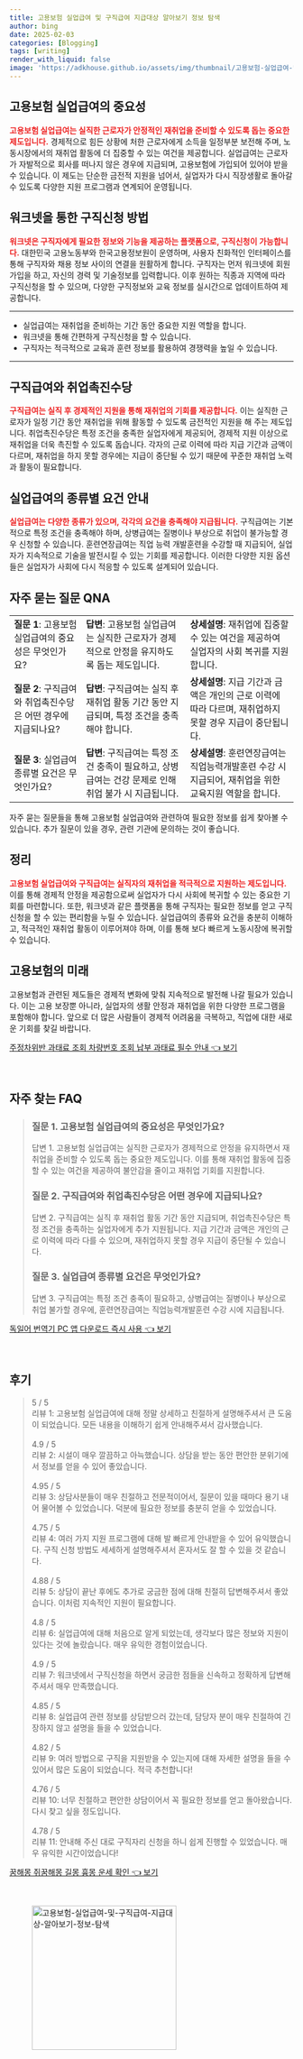 ```yaml
---
title: 고용보험 실업급여 및 구직급여 지급대상 알아보기 정보 탐색
author: bing
date: 2025-02-03
categories: [Blogging]
tags: [writing]
render_with_liquid: false
image: 'https://adkhouse.github.io/assets/img/thumbnail/고용보험-실업급여-및-구직급여-지급대상-알아보기-정보-탐색.webp'
---
```



<h2 id='고용보험 실업급여의 중요성'>고용보험 실업급여의 중요성</h2>

<p><b><span style="color: #ee2323;">고용보험 실업급여는 실직한 근로자가 안정적인 재취업을 준비할 수 있도록 돕는 중요한 제도입니다.</span></b> 경제적으로 힘든 상황에 처한 근로자에게 소득을 일정부분 보전해 주며, 노동시장에서의 재취업 활동에 더 집중할 수 있는 여건을 제공합니다. 실업급여는 근로자가 자발적으로 회사를 떠나지 않은 경우에 지급되며, 고용보험에 가입되어 있어야 받을 수 있습니다. 이 제도는 단순한 금전적 지원을 넘어서, 실업자가 다시 직장생활로 돌아갈 수 있도록 다양한 지원 프로그램과 연계되어 운영됩니다.</p>

<h2 id='워크넷을 통한 구직신청 방법'>워크넷을 통한 구직신청 방법</h2>

<p><b><span style="color: #ee2323;">워크넷은 구직자에게 필요한 정보와 기능을 제공하는 플랫폼으로, 구직신청이 가능합니다.</span></b> 대한민국 고용노동부와 한국고용정보원이 운영하며, 사용자 친화적인 인터페이스를 통해 구직자와 채용 정보 사이의 연결을 원활하게 합니다. 구직자는 먼저 워크넷에 회원가입을 하고, 자신의 경력 및 기술정보를 입력합니다. 이후 원하는 직종과 지역에 따라 구직신청을 할 수 있으며, 다양한 구직정보와 교육 정보를 실시간으로 업데이트하여 제공합니다.</p>

<hr />

<ul>
    <li>실업급여는 재취업을 준비하는 기간 동안 중요한 지원 역할을 합니다.</li>
    <li>워크넷을 통해 간편하게 구직신청을 할 수 있습니다.</li>
    <li>구직자는 적극적으로 교육과 훈련 정보를 활용하여 경쟁력을 높일 수 있습니다.</li>
</ul>

<hr />

<h2 id='구직급여와 취업촉진수당'>구직급여와 취업촉진수당</h2>

<p><b><span style="color: #ee2323;">구직급여는 실직 후 경제적인 지원을 통해 재취업의 기회를 제공합니다.</span></b> 이는 실직한 근로자가 일정 기간 동안 재취업을 위해 활동할 수 있도록 금전적인 지원을 해 주는 제도입니다. 취업촉진수당은 특정 조건을 충족한 실업자에게 제공되어, 경제적 지원 이상으로 재취업을 더욱 촉진할 수 있도록 돕습니다. 각자의 근로 이력에 따라 지급 기간과 금액이 다르며, 재취업을 하지 못할 경우에는 지급이 중단될 수 있기 때문에 꾸준한 재취업 노력과 활동이 필요합니다.</p>

<h2 id='실업급여의 종류별 요건 안내'>실업급여의 종류별 요건 안내</h2>

<p><b><span style="color: #ee2323;">실업급여는 다양한 종류가 있으며, 각각의 요건을 충족해야 지급됩니다.</span></b> 구직급여는 기본적으로 특정 조건을 충족해야 하며, 상병급여는 질병이나 부상으로 취업이 불가능할 경우 신청할 수 있습니다. 훈련연장급여는 직업 능력 개발훈련을 수강할 때 지급되어, 실업자가 지속적으로 기술을 발전시킬 수 있는 기회를 제공합니다. 이러한 다양한 지원 옵션들은 실업자가 사회에 다시 적응할 수 있도록 설계되어 있습니다.</p>

<h2 id='자주 묻는 질문 QNA'>자주 묻는 질문 QNA</h2>

<table>
    <tr>
        <td><b>질문 1</b>: 고용보험 실업급여의 중요성은 무엇인가요?</td>
        <td><b>답변</b>: 고용보험 실업급여는 실직한 근로자가 경제적으로 안정을 유지하도록 돕는 제도입니다.</td>
        <td><b>상세설명</b>: 재취업에 집중할 수 있는 여건을 제공하여 실업자의 사회 복귀를 지원합니다.</td>
    </tr>
    <tr>
        <td><b>질문 2</b>: 구직급여와 취업촉진수당은 어떤 경우에 지급되나요?</td>
        <td><b>답변</b>: 구직급여는 실직 후 재취업 활동 기간 동안 지급되며, 특정 조건을 충족해야 합니다.</td>
        <td><b>상세설명</b>: 지급 기간과 금액은 개인의 근로 이력에 따라 다르며, 재취업하지 못할 경우 지급이 중단됩니다.</td>
    </tr>
    <tr>
        <td><b>질문 3</b>: 실업급여 종류별 요건은 무엇인가요?</td>
        <td><b>답변</b>: 구직급여는 특정 조건 충족이 필요하고, 상병급여는 건강 문제로 인해 취업 불가 시 지급됩니다.</td>
        <td><b>상세설명</b>: 훈련연장급여는 직업능력개발훈련 수강 시 지급되어, 재취업을 위한 교육지원 역할을 합니다.</td>
    </tr>
</table>

<p>자주 묻는 질문들을 통해 고용보험 실업급여와 관련하여 필요한 정보를 쉽게 찾아볼 수 있습니다. 추가 질문이 있을 경우, 관련 기관에 문의하는 것이 좋습니다.</p>

<h2 id='정리'>정리</h2>

<p><b><span style="color: #ee2323;">고용보험 실업급여와 구직급여는 실직자의 재취업을 적극적으로 지원하는 제도입니다.</span></b> 이를 통해 경제적 안정을 제공함으로써 실업자가 다시 사회에 복귀할 수 있는 중요한 기회를 마련합니다. 또한, 워크넷과 같은 플랫폼을 통해 구직자는 필요한 정보를 얻고 구직신청을 할 수 있는 편리함을 누릴 수 있습니다. 실업급여의 종류와 요건을 충분히 이해하고, 적극적인 재취업 활동이 이루어져야 하며, 이를 통해 보다 빠르게 노동시장에 복귀할 수 있습니다.</p>

<h2 id='고용보험의 미래'>고용보험의 미래</h2>

<p>고용보험과 관련된 제도들은 경제적 변화에 맞춰 지속적으로 발전해 나갈 필요가 있습니다. 이는 고용 보장뿐 아니라, 실업자의 생활 안정과 재취업을 위한 다양한 프로그램을 포함해야 합니다. 앞으로 더 많은 사람들이 경제적 어려움을 극복하고, 직업에 대한 새로운 기회를 찾길 바랍니다.</p>


<p><a class="click-button" title="주정차위반 과태료 조회 차량번호 조회 납부 과태료 필수 안내" href="https://adkhouse.github.io/posts/%EC%A3%BC%EC%A0%95%EC%B0%A8%EC%9C%84%EB%B0%98-%EA%B3%BC%ED%83%9C%EB%A3%8C-%EC%A1%B0%ED%9A%8C-%EC%B0%A8%EB%9F%89%EB%B2%88%ED%98%B8-%EC%A1%B0%ED%9A%8C-%EB%82%A9%EB%B6%80-%EA%B3%BC%ED%83%9C%EB%A3%8C-%ED%95%84%EC%88%98-%EC%95%88%EB%82%B4/" rel="dofollow">주정차위반 과태료 조회 차량번호 조회 납부 과태료 필수 안내 👈 보기</a></p><br>
<h2 id='자주_찾는_FAQ'>자주 찾는 FAQ</h2>
<div itemscope="" itemtype="https://schema.org/FAQPage"> 
<blockquote> 
<div itemscope="" itemprop="mainEntity" itemtype="https://schema.org/Question"> 
<h3 itemprop="name">질문 1. 고용보험 실업급여의 중요성은 무엇인가요?</h3> 
<div itemscope="" itemprop="acceptedAnswer" itemtype="https://schema.org/Answer"> 
<span itemprop="text"> 
<p>답변 1. 고용보험 실업급여는 실직한 근로자가 경제적으로 안정을 유지하면서 재취업을 준비할 수 있도록 돕는 중요한 제도입니다. 이를 통해 재취업 활동에 집중할 수 있는 여건을 제공하여 불안감을 줄이고 재취업 기회를 지원합니다.</p> 
</span> 
</div> 
</div> 
<div itemscope="" itemprop="mainEntity" itemtype="https://schema.org/Question"> 
<h3 itemprop="name">질문 2. 구직급여와 취업촉진수당은 어떤 경우에 지급되나요?</h3> 
<div itemscope="" itemprop="acceptedAnswer" itemtype="https://schema.org/Answer"> 
<span itemprop="text"> 
<p>답변 2. 구직급여는 실직 후 재취업 활동 기간 동안 지급되며, 취업촉진수당은 특정 조건을 충족하는 실업자에게 추가 지원됩니다. 지급 기간과 금액은 개인의 근로 이력에 따라 다를 수 있으며, 재취업하지 못할 경우 지급이 중단될 수 있습니다.</p> 
</span> 
</div> 
</div> 
<div itemscope="" itemprop="mainEntity" itemtype="https://schema.org/Question"> 
<h3 itemprop="name">질문 3. 실업급여 종류별 요건은 무엇인가요?</h3> 
<div itemscope="" itemprop="acceptedAnswer" itemtype="https://schema.org/Answer"> 
<span itemprop="text"> 
<p>답변 3. 구직급여는 특정 조건 충족이 필요하고, 상병급여는 질병이나 부상으로 취업 불가할 경우에, 훈련연장급여는 직업능력개발훈련 수강 시에 지급됩니다.</p> 
</span> 
</div> 
</div> 
</blockquote> 
</div>
<p><a class="click-button" title="독일어 번역기 PC 앱 다운로드 즉시 사용" href="https://adkhouse.github.io/posts/%EB%8F%85%EC%9D%BC%EC%96%B4-%EB%B2%88%EC%97%AD%EA%B8%B0-PC-%EC%95%B1-%EB%8B%A4%EC%9A%B4%EB%A1%9C%EB%93%9C-%EC%A6%89%EC%8B%9C-%EC%82%AC%EC%9A%A9/" rel="dofollow">독일어 번역기 PC 앱 다운로드 즉시 사용 👈 보기</a></p><br>
<h2 id='후기'>후기</h2>
<div itemscope itemtype="https://schema.org/Product">
  <blockquote>
  <div itemprop="review" itemscope itemtype="https://schema.org/Review">
      <div itemprop="reviewRating" itemscope itemtype="https://schema.org/Rating"> <span itemprop="ratingValue">5</span> / <span itemprop="bestRating">5</span> </div>
      <span itemprop="reviewBody">리뷰 1: 고용보험 실업급여에 대해 정말 상세하고 친절하게 설명해주셔서 큰 도움이 되었습니다. 모든 내용을 이해하기 쉽게 안내해주셔서 감사했습니다.</span>
  </div>
  <br>
  <div itemprop="review" itemscope itemtype="https://schema.org/Review">
      <div itemprop="reviewRating" itemscope itemtype="https://schema.org/Rating"> <span itemprop="ratingValue">4.9</span> / <span itemprop="bestRating">5</span> </div>
      <span itemprop="reviewBody">리뷰 2: 시설이 매우 깔끔하고 아늑했습니다. 상담을 받는 동안 편안한 분위기에서 정보를 얻을 수 있어 좋았습니다.</span>
  </div>
  <br>
  <div itemprop="review" itemscope itemtype="https://schema.org/Review">
      <div itemprop="reviewRating" itemscope itemtype="https://schema.org/Rating"> <span itemprop="ratingValue">4.95</span> / <span itemprop="bestRating">5</span> </div>
      <span itemprop="reviewBody">리뷰 3: 상담사분들이 매우 친절하고 전문적이어서, 질문이 있을 때마다 용기 내어 물어볼 수 있었습니다. 덕분에 필요한 정보를 충분히 얻을 수 있었습니다.</span>
  </div>
  <br>
  <div itemprop="review" itemscope itemtype="https://schema.org/Review">
      <div itemprop="reviewRating" itemscope itemtype="https://schema.org/Rating"> <span itemprop="ratingValue">4.75</span> / <span itemprop="bestRating">5</span> </div>
      <span itemprop="reviewBody">리뷰 4: 여러 가지 지원 프로그램에 대해 발 빠르게 안내받을 수 있어 유익했습니다. 구직 신청 방법도 세세하게 설명해주셔서 혼자서도 잘 할 수 있을 것 같습니다.</span>
  </div>
  <br>
  <div itemprop="review" itemscope itemtype="https://schema.org/Review">
      <div itemprop="reviewRating" itemscope itemtype="https://schema.org/Rating"> <span itemprop="ratingValue">4.88</span> / <span itemprop="bestRating">5</span> </div>
      <span itemprop="reviewBody">리뷰 5: 상담이 끝난 후에도 추가로 궁금한 점에 대해 친절히 답변해주셔서 좋았습니다. 이처럼 지속적인 지원이 필요합니다.</span>
  </div>
  <br>
  <div itemprop="review" itemscope itemtype="https://schema.org/Review">
      <div itemprop="reviewRating" itemscope itemtype="https://schema.org/Rating"> <span itemprop="ratingValue">4.8</span> / <span itemprop="bestRating">5</span> </div>
      <span itemprop="reviewBody">리뷰 6: 실업급여에 대해 처음으로 알게 되었는데, 생각보다 많은 정보와 지원이 있다는 것에 놀랐습니다. 매우 유익한 경험이었습니다.</span>
  </div>
  <br>
  <div itemprop="review" itemscope itemtype="https://schema.org/Review">
      <div itemprop="reviewRating" itemscope itemtype="https://schema.org/Rating"> <span itemprop="ratingValue">4.9</span> / <span itemprop="bestRating">5</span> </div>
      <span itemprop="reviewBody">리뷰 7: 워크넷에서 구직신청을 하면서 궁금한 점들을 신속하고 정확하게 답변해주셔서 매우 만족했습니다.</span>
  </div>
  <br>
  <div itemprop="review" itemscope itemtype="https://schema.org/Review">
      <div itemprop="reviewRating" itemscope itemtype="https://schema.org/Rating"> <span itemprop="ratingValue">4.85</span> / <span itemprop="bestRating">5</span> </div>
      <span itemprop="reviewBody">리뷰 8: 실업급여 관련 정보를 상담받으러 갔는데, 담당자 분이 매우 친절하여 긴장하지 않고 설명을 들을 수 있었습니다.</span>
  </div>
  <br>
  <div itemprop="review" itemscope itemtype="https://schema.org/Review">
      <div itemprop="reviewRating" itemscope itemtype="https://schema.org/Rating"> <span itemprop="ratingValue">4.82</span> / <span itemprop="bestRating">5</span> </div>
      <span itemprop="reviewBody">리뷰 9: 여러 방법으로 구직을 지원받을 수 있는지에 대해 자세한 설명을 들을 수 있어서 많은 도움이 되었습니다. 적극 추천합니다!</span>
  </div>
  <br>
  <div itemprop="review" itemscope itemtype="https://schema.org/Review">
      <div itemprop="reviewRating" itemscope itemtype="https://schema.org/Rating"> <span itemprop="ratingValue">4.76</span> / <span itemprop="bestRating">5</span> </div>
      <span itemprop="reviewBody">리뷰 10: 너무 친절하고 편안한 상담이어서 꼭 필요한 정보를 얻고 돌아왔습니다. 다시 찾고 싶을 정도입니다.</span>
  </div>
  <br>
  <div itemprop="review" itemscope itemtype="https://schema.org/Review">
      <div itemprop="reviewRating" itemscope itemtype="https://schema.org/Rating"> <span itemprop="ratingValue">4.78</span> / <span itemprop="bestRating">5</span> </div>
      <span itemprop="reviewBody">리뷰 11: 안내해 주신 대로 구직자리 신청을 하니 쉽게 진행할 수 있었습니다. 매우 유익한 시간이었습니다!</span>
  </div>
  </blockquote>
</div>
<p><a class="click-button" title="꿈해몽 쥐꿈해몽 길몽 흉몽 운세 확인" href="https://adkhouse.github.io/posts/%EA%BF%88%ED%95%B4%EB%AA%BD-%EC%A5%90%EA%BF%88%ED%95%B4%EB%AA%BD-%EA%B8%B8%EB%AA%BD-%ED%9D%89%EB%AA%BD-%EC%9A%B4%EC%84%B8-%ED%99%95%EC%9D%B8/" rel="dofollow">꿈해몽 쥐꿈해몽 길몽 흉몽 운세 확인 👈 보기</a></p><br>
<figure class="image"><img src="https://adkhouse.github.io/assets/img/thumbnail/고용보험-실업급여-및-구직급여-지급대상-알아보기-정보-탐색.webp" alt="고용보험-실업급여-및-구직급여-지급대상-알아보기-정보-탐색" width="256" height="256"></figure>